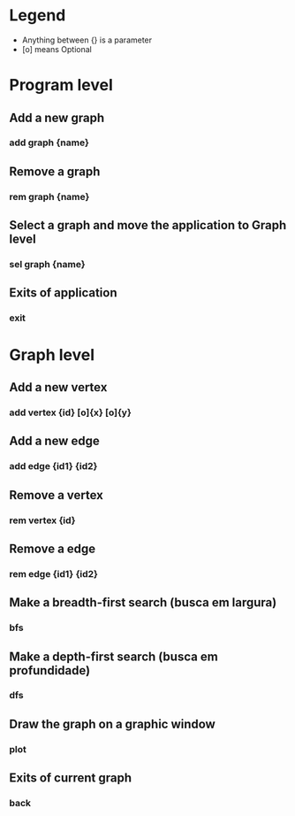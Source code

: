 # Legend
- Anything between {} is a parameter
- [o] means Optional


# Program level

## Add a new graph
### add graph {name}

## Remove a graph
### rem graph {name}

## Select a graph and move the application to Graph level
### sel graph {name}

## Exits of application
### exit


# Graph level

## Add a new vertex
### add vertex {id} [o]{x} [o]{y}

## Add a new edge
### add edge {id1} {id2}

## Remove a vertex
### rem vertex {id}

## Remove a edge
### rem edge {id1} {id2}

## Make a breadth-first search (busca em largura)
### bfs

## Make a depth-first search (busca em profundidade)
### dfs

## Draw the graph on a graphic window
### plot

## Exits of current graph
### back
